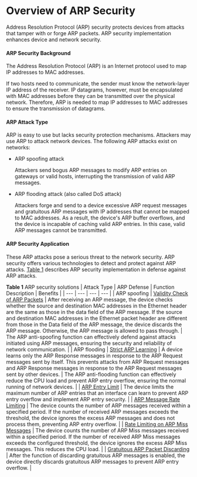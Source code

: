 Overview of ARP Security
========================

Address Resolution Protocol (ARP) security protects devices
from attacks that tamper with or forge ARP packets. ARP security implementation
enhances device and network security.

#### ARP Security Background

The Address Resolution Protocol (ARP) is an Internet protocol used to map IP addresses to MAC addresses.

If two hosts need to communicate, the sender must know the network-layer IP address of the receiver. IP datagrams, however, must be encapsulated with MAC addresses before they can be transmitted over the physical network. Therefore, ARP is needed to map IP addresses to MAC addresses to ensure the transmission of datagrams.


#### ARP Attack Type

ARP is easy to use but lacks security protection mechanisms. Attackers may use ARP to attack network devices. The following ARP attacks exist on networks:

* ARP spoofing attack
  
  Attackers send bogus ARP messages to modify ARP entries on gateways or valid hosts, interrupting the transmission of valid ARP messages.
* ARP flooding attack (also called DoS attack)
  
  Attackers forge and send to a device excessive ARP request messages and gratuitous ARP messages with IP addresses that cannot be mapped to MAC addresses. As a result, the device's ARP buffer overflows, and the device is incapable of caching valid ARP entries. In this case, valid ARP messages cannot be transmitted.


#### ARP Security Application

These ARP attacks pose a serious threat to the network security. ARP security offers various technologies to detect and protect against ARP attacks. [Table 1](#EN-US_CONCEPT_0172371856__en-us_concept_0172357123_tab_dc_vrp_arp-sec_feature_000101) describes ARP security implementation in defense against ARP attacks.

**Table 1** ARP security solutions
| Attack Type | ARP Defense | Function Description | Benefits |
| --- | --- | --- | --- |
| ARP spoofing | [Validity Check of ARP Packets](feature_0003992329.html) | After receiving an ARP message, the device checks whether the source and destination MAC addresses in the Ethernet header are the same as those in the data field of the ARP message. If the source and destination MAC addresses in the Ethernet packet header are different from those in the Data field of the ARP message, the device discards the ARP message. Otherwise, the ARP message is allowed to pass through. | The ARP anti-spoofing function can effectively defend against attacks initiated using ARP messages, ensuring the security and reliability of network communication. |
| ARP flooding | [Strict ARP Learning](feature_0003997073.html) | A device learns only the ARP Response messages in response to the ARP Request messages sent by itself. This prevents attacks from ARP Request messages and ARP Response messages in response to the ARP Request messages sent by other devices. | The ARP anti-flooding function can effectively reduce the CPU load and prevent ARP entry overflow, ensuring the normal running of network devices. |
| [ARP Entry Limit](feature_0003994266.html) | The device limits the maximum number of ARP entries that an interface can learn to prevent ARP entry overflow and implement ARP entry security. |
| [ARP Message Rate Limiting](feature_0003993346.html) | The device counts the number of ARP messages received within a specified period. If the number of received ARP messages exceeds the threshold, the device ignores the excess ARP messages and does not process them, preventing ARP entry overflow. |
| [Rate Limiting on ARP Miss Messages](feature_0003992973.html) | The device counts the number of ARP Miss messages received within a specified period. If the number of received ARP Miss messages exceeds the configured threshold, the device ignores the excess ARP Miss messages. This reduces the CPU load. |
| [Gratuitous ARP Packet Discarding](feature_0003996159_1.html) | After the function of discarding gratuitous ARP messages is enabled, the device directly discards gratuitous ARP messages to prevent ARP entry overflow. |